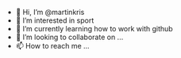 - 👋 Hi, I’m @martinkris
- 👀 I’m interested in sport
- 🌱 I’m currently learning how to work with github
- 💞️ I’m looking to collaborate on ...
- 📫 How to reach me ...

<!---
martinkris/martinkris is a ✨ special ✨ repository because its `README.md` (this file) appears on your GitHub profile.
You can click the Preview link to take a look at your changes.
--->
